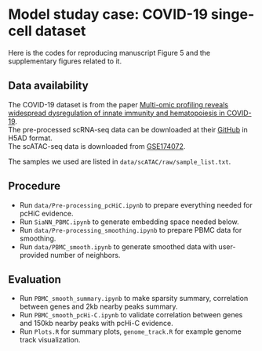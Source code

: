 # Model studay case: COVID-19 singe-cell dataset
Here is the codes for reproducing manuscript Figure 5 and the supplementary figures related to it.


## Data availability
The COVID-19 dataset is from the paper [Multi-omic profiling reveals widespread dysregulation of innate immunity and hematopoiesis in COVID-19](https://rupress.org/jem/article/218/8/e20210582/212379/Multi-omic-profiling-reveals-widespread).  
The pre-processed scRNA-seq data can be downloaded at their [GitHub](https://hosted-matrices-prod.s3-us-west-2.amazonaws.com/Single_cell_atlas_of_peripheral_immune_response_to_SARS_CoV_2_infection-25/Single_cell_atlas_of_peripheral_immune_response_to_SARS_CoV_2_infection.h5ad) in H5AD format.  
The scATAC-seq data is downloaded from [GSE174072](https://www.ncbi.nlm.nih.gov/geo/query/acc.cgi?acc=GSE174072).  

The samples we used are listed in `data/scATAC/raw/sample_list.txt`.  





## Procedure
* Run `data/Pre-processing_pcHiC.ipynb` to prepare everything needed for pcHiC evidence.
* Run `SiaNN_PBMC.ipynb` to generate embedding space needed below.
* Run `data/Pre-processing_smoothing.ipynb` to prepare PBMC data for smoothing.
* Run `data/PBMC_smooth.ipynb` to generate smoothed data with user-provided number of neighbors.

## Evaluation
* Run `PBMC_smooth_summary.ipynb` to make sparsity summary, correlation between genes and 2kb nearby peaks summary.
* Run `PBMC_smooth_pcHi-C.ipynb` to validate correlation between genes and 150kb nearby peaks with pcHi-C evidence.
* Run `Plots.R` for summary plots, `genome_track.R` for example genome track visualization.


